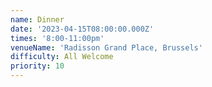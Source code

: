 ```yaml
---
name: Dinner
date: '2023-04-15T08:00:00.000Z'
times: '8:00-11:00pm'
venueName: 'Radisson Grand Place, Brussels'
difficulty: All Welcome
priority: 10
---
```







